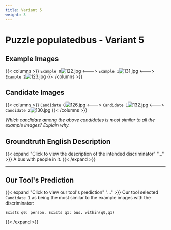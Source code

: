 ```yaml
---
title: Variant 5
weight: 3
---
```


# Puzzle populatedbus - Variant 5

## Example Images
{{< columns >}}
`Example 0`![122.jpg](/natscene_data/images/122.jpg)
<--->
`Example 1`![131.jpg](/natscene_data/images/131.jpg)
<--->
`Example 2`![123.jpg](/natscene_data/images/123.jpg)
{{< /columns >}}

## Candidate Images
{{< columns >}}
`Candidate 0`![126.jpg](/natscene_data/images/126.jpg)
<--->
`Candidate 1`![132.jpg](/natscene_data/images/132.jpg)
<--->
`Candidate 2`![130.jpg](/natscene_data/images/130.jpg)
{{< /columns >}}

*Which candidate among the above candidates is most similar to all the example images? Explain why.*

## Groundtruth English Description

{{< expand "Click to view the description of the intended discriminator" "..." >}}
A bus with people in it.
{{< /expand >}}

---



## Our Tool's Prediction

{{< expand "Click to view our tool's prediction" "..." >}}
Our tool selected `Candidate 1` as being the most similar to the example images with the discriminator:
```plaintext
Exists q0: person. Exists q1: bus. within(q0,q1)
```
{{< /expand >}}
